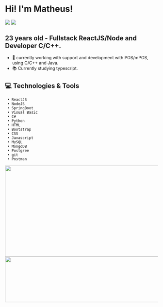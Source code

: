 # Hi! I'm Matheus! 
[<img  src = "https://img.shields.io/badge/instagram-%23E4405F.svg?&style=for-the-badge&logo=instagram&logoColor=white">](https://www.instagram.com/mattt_tea/)
[<img  src="https://img.shields.io/badge/linkedin-%230077B5.svg?&style=for-the-badge&logo=linkedin&logoColor=white" />](https://www.linkedin.com/in/matheus-pires-b90247149/)
## 23 years old - Fullstack ReactJS/Node and Developer C/C++.

- 🤖 currently working with support and development with POS/mPOS, using C/C++ and Java.
- 📚 Currently studying typescript.
## 💻 Technologies & Tools
     • ReactJS
     • NodeJS
     • SpringBoot
     • Visual Basic
     • C#
     • Python
     • HTML
     • Bootstrap
     • CSS
     • Javascript
     • MySQL
     • MongoDB
     • Postgree
     • git
     • Postman

<div>
  <a href="https://github.com/rafaballerini2">
    <img width ="1000cm" height="300cm" src="https://github-readme-stats.vercel.app/api/top-langs/?username=MattLPires&layout=compact&langs_count=16&theme=dracula"/>
    <img width = "1000cm" height="150cm" src="https://github-readme-stats.vercel.app/api?username=MattLPires&show_icons=true&theme=dracula&include_all_commits=true&count_private=true"/>
</div>
  
<!---
MattLPires/MattLPires is a ✨ special ✨ repository because its `README.md` (this file) appears on your GitHub profile.
You can click the Preview link to take a look at your changes.
--->
